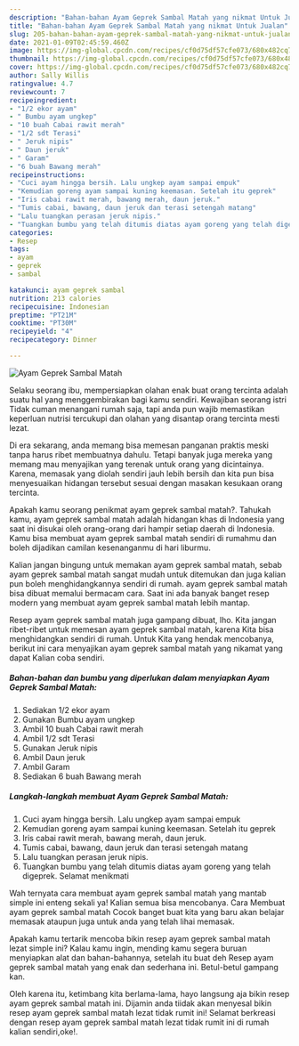 ```yaml
---
description: "Bahan-bahan Ayam Geprek Sambal Matah yang nikmat Untuk Jualan"
title: "Bahan-bahan Ayam Geprek Sambal Matah yang nikmat Untuk Jualan"
slug: 205-bahan-bahan-ayam-geprek-sambal-matah-yang-nikmat-untuk-jualan
date: 2021-01-09T02:45:59.460Z
image: https://img-global.cpcdn.com/recipes/cf0d75df57cfe073/680x482cq70/ayam-geprek-sambal-matah-foto-resep-utama.jpg
thumbnail: https://img-global.cpcdn.com/recipes/cf0d75df57cfe073/680x482cq70/ayam-geprek-sambal-matah-foto-resep-utama.jpg
cover: https://img-global.cpcdn.com/recipes/cf0d75df57cfe073/680x482cq70/ayam-geprek-sambal-matah-foto-resep-utama.jpg
author: Sally Willis
ratingvalue: 4.7
reviewcount: 7
recipeingredient:
- "1/2 ekor ayam"
- " Bumbu ayam ungkep"
- "10 buah Cabai rawit merah"
- "1/2 sdt Terasi"
- " Jeruk nipis"
- " Daun jeruk"
- " Garam"
- "6 buah Bawang merah"
recipeinstructions:
- "Cuci ayam hingga bersih. Lalu ungkep ayam sampai empuk"
- "Kemudian goreng ayam sampai kuning keemasan. Setelah itu geprek"
- "Iris cabai rawit merah, bawang merah, daun jeruk."
- "Tumis cabai, bawang, daun jeruk dan terasi setengah matang"
- "Lalu tuangkan perasan jeruk nipis."
- "Tuangkan bumbu yang telah ditumis diatas ayam goreng yang telah digeprek. Selamat menikmati"
categories:
- Resep
tags:
- ayam
- geprek
- sambal

katakunci: ayam geprek sambal 
nutrition: 213 calories
recipecuisine: Indonesian
preptime: "PT21M"
cooktime: "PT30M"
recipeyield: "4"
recipecategory: Dinner

---
```



![Ayam Geprek Sambal Matah](https://img-global.cpcdn.com/recipes/cf0d75df57cfe073/680x482cq70/ayam-geprek-sambal-matah-foto-resep-utama.jpg)

Selaku seorang ibu, mempersiapkan olahan enak buat orang tercinta adalah suatu hal yang menggembirakan bagi kamu sendiri. Kewajiban seorang istri Tidak cuman menangani rumah saja, tapi anda pun wajib memastikan keperluan nutrisi tercukupi dan olahan yang disantap orang tercinta mesti lezat.

Di era  sekarang, anda memang bisa memesan panganan praktis meski tanpa harus ribet membuatnya dahulu. Tetapi banyak juga mereka yang memang mau menyajikan yang terenak untuk orang yang dicintainya. Karena, memasak yang diolah sendiri jauh lebih bersih dan kita pun bisa menyesuaikan hidangan tersebut sesuai dengan masakan kesukaan orang tercinta. 



Apakah kamu seorang penikmat ayam geprek sambal matah?. Tahukah kamu, ayam geprek sambal matah adalah hidangan khas di Indonesia yang saat ini disukai oleh orang-orang dari hampir setiap daerah di Indonesia. Kamu bisa membuat ayam geprek sambal matah sendiri di rumahmu dan boleh dijadikan camilan kesenanganmu di hari liburmu.

Kalian jangan bingung untuk memakan ayam geprek sambal matah, sebab ayam geprek sambal matah sangat mudah untuk ditemukan dan juga kalian pun boleh menghidangkannya sendiri di rumah. ayam geprek sambal matah bisa dibuat memalui bermacam cara. Saat ini ada banyak banget resep modern yang membuat ayam geprek sambal matah lebih mantap.

Resep ayam geprek sambal matah juga gampang dibuat, lho. Kita jangan ribet-ribet untuk memesan ayam geprek sambal matah, karena Kita bisa menghidangkan sendiri di rumah. Untuk Kita yang hendak mencobanya, berikut ini cara menyajikan ayam geprek sambal matah yang nikamat yang dapat Kalian coba sendiri.

<!--inarticleads1-->

##### Bahan-bahan dan bumbu yang diperlukan dalam menyiapkan Ayam Geprek Sambal Matah:

1. Sediakan 1/2 ekor ayam
1. Gunakan  Bumbu ayam ungkep
1. Ambil 10 buah Cabai rawit merah
1. Ambil 1/2 sdt Terasi
1. Gunakan  Jeruk nipis
1. Ambil  Daun jeruk
1. Ambil  Garam
1. Sediakan 6 buah Bawang merah




<!--inarticleads2-->

##### Langkah-langkah membuat Ayam Geprek Sambal Matah:

1. Cuci ayam hingga bersih. Lalu ungkep ayam sampai empuk
1. Kemudian goreng ayam sampai kuning keemasan. Setelah itu geprek
1. Iris cabai rawit merah, bawang merah, daun jeruk.
1. Tumis cabai, bawang, daun jeruk dan terasi setengah matang
1. Lalu tuangkan perasan jeruk nipis.
1. Tuangkan bumbu yang telah ditumis diatas ayam goreng yang telah digeprek. Selamat menikmati




Wah ternyata cara membuat ayam geprek sambal matah yang mantab simple ini enteng sekali ya! Kalian semua bisa mencobanya. Cara Membuat ayam geprek sambal matah Cocok banget buat kita yang baru akan belajar memasak ataupun juga untuk anda yang telah lihai memasak.

Apakah kamu tertarik mencoba bikin resep ayam geprek sambal matah lezat simple ini? Kalau kamu ingin, mending kamu segera buruan menyiapkan alat dan bahan-bahannya, setelah itu buat deh Resep ayam geprek sambal matah yang enak dan sederhana ini. Betul-betul gampang kan. 

Oleh karena itu, ketimbang kita berlama-lama, hayo langsung aja bikin resep ayam geprek sambal matah ini. Dijamin anda tiidak akan menyesal bikin resep ayam geprek sambal matah lezat tidak rumit ini! Selamat berkreasi dengan resep ayam geprek sambal matah lezat tidak rumit ini di rumah kalian sendiri,oke!.

